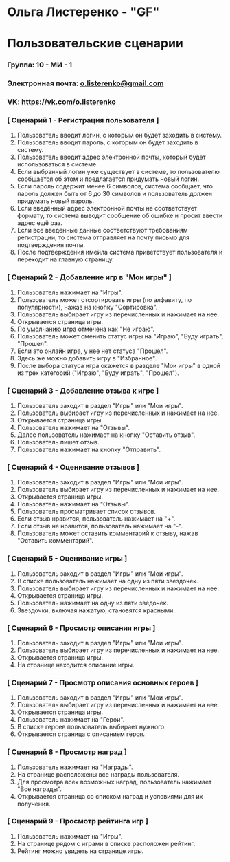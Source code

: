 # Ольга Листеренко - "GF"
# Пользовательские сценарии

### Группа: 10 - МИ - 1
### Электронная почта: o.listerenko@gmail.com
### VK: https://vk.com/o.listerenko


### [ Сценарий 1 - Регистрация пользователя ]

1. Пользователь вводит логин, с которым он будет заходить в систему.
2. Пользователь вводит пароль, с которым он будет заходить в систему.
3. Пользователь вводит адрес электронной почты, который будет использоваться в системе.
4. Если выбранный логин уже существует в системе, то пользователю сообщается об этом и предлагается придумать новый логин.
5. Если пароль содержит менее 6 символов, система сообщает, что пароль должен быть от 6 до 30 символов и пользователь должен придумать новый пароль.
6. Если введённый адрес электронной почты не соответствует формату, то система выводит сообщение об ошибке и просит ввести адрес ещё раз.
7. Если все введённые данные соответствуют требованиям регистрации, то система отправляет на почту письмо для подтверждения почты.
8. После подтверждения имейла система приветствует пользователя и переходит на главную страницу.

### [ Сценарий 2 - Добавление игр в "Мои игры" ]

1. Пользователь нажимает на "Игры".
2. Пользователь может отсортировать игры (по алфавиту, по популярности), нажав на кнопку "Сортировка".
3. Пользователь выбирает игру из перечисленных и нажимает на нее.
4. Открывается страница игры.
5. По умолчанию игра отмечена как "Не играю".
6. Пользователь может сменить статус игры на "Играю", "Буду играть", "Прошел".
7. Если это онлайн игра, у нее нет статуса "Прошел".
8. Здесь же можно добавить игру в "Избранное". 
9. После выбора статуса игра окажется в разделе "Мои игры" в одной из трех категорий ("Играю", "Буду играть", "Прошел").

### [ Сценарий 3 - Добавление отзыва к игре ]

1. Пользователь заходит в раздел  "Игры" или "Мои игры".
2. Пользователь выбирает игру из перечисленных и нажимает на нее.
3. Открывается страница игры.
4. Пользователь нажимает на "Отзывы".
5. Далее пользователь нажимает на кнопку "Оставить отзыв".
6. Пользователь пишет отзыв. 
7. Пользователь нажимает на кнопку "Отправить".

### [ Сценарий 4 - Оценивание отзывов ]

1. Пользователь заходит в раздел  "Игры" или "Мои игры".
2. Пользователь выбирает игру из перечисленных и нажимает на нее.
3. Открывается страница игры.
4. Пользователь нажимает на "Отзывы".
5. Пользователь просматривает список отзывов.
6. Если отзыв нравится, пользователь нажимает на "+".
7. Если отзыв не нравится, пользователь нажимает на "-".
8. Пользователь может оставить комментарий к отзыву, нажав "Оставить комментарий".

### [ Сценарий 5 - Оценивание игры ]

1. Пользователь заходит в раздел  "Игры" или "Мои игры".
2. В списке пользователь нажимает на одну из пяти звездочек.
3. Пользователь выбирает игру из перечисленных и нажимает на нее.
4. Открывается страница игры.
5. Пользователь нажимает на одну из пяти зведочек.
6. Звездочки, включая нажатую, становятся красными. 

### [ Сценарий 6 - Просмотр описания игры ]

1. Пользователь заходит в раздел  "Игры" или "Мои игры".
2. Пользователь выбирает игру из перечисленных и нажимает на нее.
3. Открывается страница игры.
4. На странице находится описание игры.


### [ Сценарий 7 - Просмотр описания основных героев ]

1. Пользователь заходит в раздел  "Игры" или "Мои игры".
2. Пользователь выбирает игру из перечисленных и нажимает на нее.
3. Открывается страница игры.
4. Пользователь нажимает на "Герои".
5. В списке героев пользователь выбирает нужного. 
6. Открывается страница с описанием героя.

### [ Сценарий 8 - Просмотр наград ]

1. Пользователь нажимает на "Награды".
2. На странице расположены все награды пользователя.
3. Для просмотра всех возможных наград, пользователь нажимает "Все награды".
4. Открывается страница со списком наград и условиями для их получения.


### [ Сценарий 9 - Просмотр рейтинга игр ]

1. Пользователь нажимает на "Игры".
2. На странице рядом с играми в списке расположен рейтинг.
3. Рейтинг можно увидеть на странице игры.
